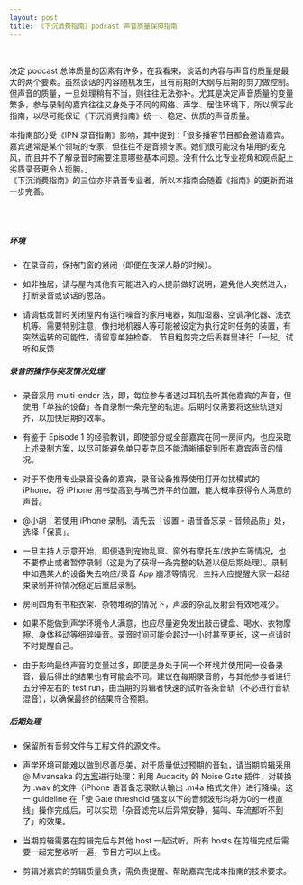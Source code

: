 ```yaml
---
layout: post
title: 《下沉消费指南》podcast 声音质量保障指南
---
```


<br>

决定 podcast 总体质量的因素有许多，在我看来，谈话的内容与声音的质量是最大的两个要素。虽然谈话的内容随机发生，且有前期的大纲与后期的剪刀做控制。但声音的质量，一旦处理稍有不当，则往往无法弥补。尤其是决定声音质量的变量繁多，参与录制的嘉宾往往又身处于不同的网络、声学、居住环境下，所以撰写此指南，以尽可能保证《下沉消费指南》统一、稳定、优质的声音质量。<br>

<!--excerpt-->

本指南部分受《IPN 录音指南》影响，其中提到：「很多播客节目都会邀请嘉宾。嘉宾通常是某个领域的专家，但往往不是音频专家。她们很可能没有堪用的麦克风，而且并不了解录音时需要注意哪些基本问题。没有什么比专业视角和观点配上劣质录音更令人扼腕。」<br>《下沉消费指南》的三位亦非录音专业者，所以本指南会随着《指南》的更新而进一步完善。<br>

<br>

<!--excerpt-->

<br>

##### 环境

- 在录音前，保持门窗的紧闭（即便在夜深人静的时候）。

- 如非独居，请与屋内其他有可能进入的人提前做好说明，避免他人突然进入，打断录音或谈话的思路。

- 请调低或暂时关闭屋内有运行噪音的家用电器，如加湿器、空调净化器、洗衣机等。需要特别注意，像扫地机器人等可能被设定为执行定时任务的装置，有突然运转的可能性，请留意单独检查。
  节目粗剪完之后丢群里进行「一起」试听和反馈

##### 录音的操作与突发情况处理

- 录音采用 muiti-ender 法，即，每位参与者透过耳机去听其他嘉宾的声音，但使用「单独的设备」各自录制一条完整的轨道。后期时仅需要将这些轨道对齐，以加快后期的效率。

- 有鉴于 Episode 1 的经验教训，即使部分或全部嘉宾在同一房间内，也应采取上述录制方案，以尽可能避免单只麦克风不能清晰捕捉到所有嘉宾声音的情况。

- 对于不使用专业录音设备的嘉宾，录音设备推荐使用打开勿扰模式的 iPhone。将 iPhone 用书垫高到与嘴巴齐平的位置，能大概率获得令人满意的声音。

- @小胡：若使用 iPhone 录制，请先去「设置 - 语音备忘录 - 音频品质」处，选择「保真」。

- 一旦主持人示意开始，即便遇到宠物乱窜、窗外有摩托车/救护车等情况，也不要停止或者暂停录制（这是为了获得一条完整的轨道以便后期处理）。录制中如遇某人的设备失去响应/录音 App 崩溃等情况，主持人应提醒大家一起结束录制并待情况稳定后重启录制。

- 房间四角有书柜衣架、杂物堆砌的情况下，声波的杂乱反射会有效地减少。

- 如果不能做到声学环境令人满意，也应尽量避免发出敲击键盘、喝水、衣物摩擦、身体移动等细碎噪音。录音时间可能会超过一小时甚至更长，这一点请时不时提醒自己。

- 由于影响最终声音的变量过多，即便是身处于同一个环境并使用同一设备录音，最后得出的结果也有可能会不同。建议在每期录音前，与其他参与者进行五分钟左右的 test run，由当期的剪辑者快速的试听各条音轨（不必进行音轨混音），以确保最终的结果符合预期。

##### 后期处理

- 保留所有音频文件与工程文件的源文件。

- 声学环境可能难以做到尽善尽美，对于质量低过预期的音轨，请当期剪辑采用 @ Mivansaka 的[方案](https://mivansaka.xyz/2022/05/the_podcast_noise)进行处理：利用 Audacity 的 Noise Gate 插件，对转换为 .wav 的文件（iPhone 语音备忘录默认输出 .m4a 格式文件）进行降噪。这一 guideline 在「使 Gate threshold 强度以下的音频波形均将为0的一根直线」操作完成后，可以实现「杂音滤完以后异常安静，猫叫、车流都听不到了」的效果。

- 当期剪辑需要在剪辑完后与其他 host 一起试听。所有 hosts 在剪辑完成后需要一起完整收听一遍，节目方可以上线。

- 剪辑对嘉宾的剪辑质量负责，需负责提醒、帮助嘉宾完成本指南的技术要求。
